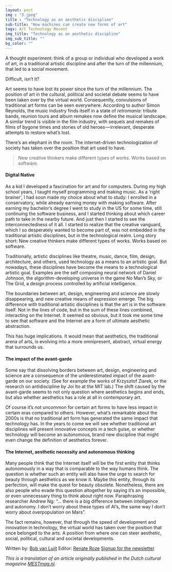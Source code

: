 ```yaml
---
layout: post
img : "3.jpeg"
title : "Technology as an aesthetic discipline"
sub-title: "How machines can create new forms of art"
tags: Art Technology Recent
img_title: "Technology as an aesthetic discipline"
img_sub_title: ""
bg_color: ""
---
```

A thought experiment: think of a group or individual who developed a work of art, in a traditional artistic discipline and after the turn of the millennium, that led to a social movement.

Difficult, isn’t it?

Art seems to have lost its power since the turn of the millennium. The position of art in the cultural, political and societal debate seems to have been taken over by the virtual world. Consequently, convulsions of traditional art forms can be seen everywhere. According to author Simon Reynolds, the music industry finds itself in a state of _retromania_: tribute bands, reunion tours and album remakes now define the musical landscape. A similar trend is visible in the film industry, with sequels and remakes of films of bygone times and stories of old heroes — irrelevant, desperate attempts to restore what’s lost.

There’s an elephant in the room. The internet-driven technologization of society has taken over the position that art used to have.

> New creative thinkers make different types of works. Works based on software.

#### Digital Native

As a kid I developed a fascination for art and for computers. During my high school years, I taught myself programming and making music. As a ‘right brainer’, I had soon made my choice about what to study: I enrolled in a conservatory, while already earning money with making software. After earning my bachelor’s degree I went to study in the US for some time, still continuing the software business, and I started thinking about which career path to take in the nearby future. And just then I started to see the interconnectedness of it all. I started to realize that the creative vanguard, which I so desperately wanted to become part of, was not embedded in the traditional artistic disciplines, but in the technological realm. Long story short: New creative thinkers make different types of works. Works based on software.

Traditionally, artistic disciplines like theatre, music, dance, film, design, architecture, and others, used technology as a means to an artistic goal. But nowadays, these disciplines have become the means to a technological artistic goal. Examples are the self composing neural network of Daniel Johnson, the algorithm-developing universe in the game No Man’s Sky, or The Grid, a design process controlled by artificial intelligence.

The boundaries between art, design, engineering and science are slowly disappearing, and new creative means of expression emerge. The big difference with traditional artistic disciplines is that the art is in the software itself. Not in the lines of code, but in the sum of these lines combined, interacting on the Internet. It seemed so obvious, but it took me some time to see that software and the Internet are a form of ultimate aesthetic abstraction.

This has huge implications. It would mean that aesthetics, the traditional arena of arts, is evolving into a more omnipresent, abstract, virtual energy that surrounds us.

#### The impact of the avant-garde

Some say that dissolving borders between art, design, engineering and science are a consequence of the underestimated impact of the avant-garde on our society. (See for example the works of Krzysztof Ziarek, or the research on antidiscipline by Joi Ito at the MIT lab.) The shift caused by the avant-garde seems to not only question where aesthetics begins and ends, but also whether aesthetics has a role at all in contemporary art.

Of course it’s not uncommon for certain art forms to have less impact in certain eras compared to others. However, what’s remarkable about the 2000s is that no traditional art form has generated the same impact that technology has. In the years to come we will see whether traditional art disciplines will present innovative concepts in a tech guise, or whether technology will become an autonomous, brand new discipline that might even change the definition of aesthetics forever.

#### The Internet, aesthetic necessity and autonomous thinking

Many people think that the Internet itself will be the first entity that thinks autonomously in a way that is comparable to the way humans think. The question is whether such an entity will also have the urge to search for beauty through aesthetics as we know it. Maybe this entity, through its perfection, will make the quest for beauty obsolete. Nonetheless, there are also people who evade this question altogether by saying it’s an impossible, or even unnecessary thing to think about right now. Paraphrasing researcher Andrew Ng: “… there is a big difference between intelligence and autonomy. I don’t worry about these types of AI’s, the same way I don’t worry about overpopulation on Mars”.

The fact remains, however, that through the speed of development and innovation in technology, the virtual world has taken over the position that once belonged to the arts. A position from where one can steer aesthetic, social, political, cultural and societal developments.

Written by: [Bob van Luijt](https://medium.com/u/84d6487232c8)
Editor: [Renate Roze](https://medium.com/u/6e8e046beffb)
[Signup for the newsletter](http://eepurl.com/bS52SL)

_This is a translation of an article originally published in the Dutch cultural magazine_ [_MESTmag.nl_](http://mestmag.nl/)_._
